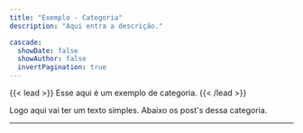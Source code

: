 ```yaml
---
title: "Exemplo - Categoria"
description: "Aqui entra a descrição."

cascade:
  showDate: false
  showAuthor: false
  invertPagination: true
---
```


{{< lead >}}
Esse aqui é um exemplo de categoria.
{{< /lead >}}

Logo aqui vai ter um texto simples. Abaixo os post's dessa categoria.

---
